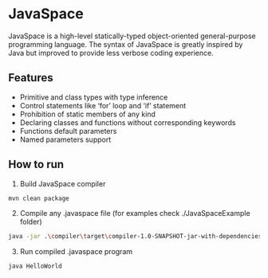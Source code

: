 # JavaSpace
JavaSpace is a high-level statically-typed object-oriented general-purpose programming language.
The syntax of JavaSpace is greatly inspired by Java but improved to provide less verbose coding experience.

## Features
- Primitive and class types with type inference
- Control statements like ‘for’ loop and ‘if’ statement
- Prohibition of static members of any kind
- Declaring classes and functions without corresponding keywords
- Functions default parameters
- Named parameters support

## How to run
1. Build JavaSpace compiler

```bash
mvn clean package
```
2. Compile any .javaspace file (for examples check ./JavaSpaceExample folder)

```bash
java -jar .\compiler\target\compiler-1.0-SNAPSHOT-jar-with-dependencies.jar .\JavaSpaceExamples\HelloWorld.javaspace
```

3. Run compiled .javaspace program

```bash
java HelloWorld
```
